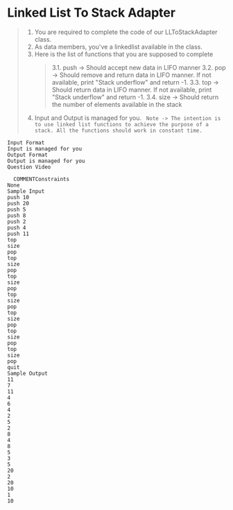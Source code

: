 # Linked List To Stack Adapter

> 1. You are required to complete the code of our LLToStackAdapter class.
> 2. As data members, you've a linkedlist available in the class.
> 3. Here is the list of functions that you are supposed to complete
>    > 3.1. push -> Should accept new data in LIFO manner
>    > 3.2. pop -> Should remove and return data in LIFO manner. If not available, print "Stack underflow" and return -1.
>    > 3.3. top -> Should return data in LIFO manner. If not available, print "Stack underflow" and return -1.
>    > 3.4. size -> Should return the number of elements available in the stack
> 4. Input and Output is managed for you.
>    ` Note -> The intention is to use linked list functions to achieve the purpose of a stack. All the functions should work in constant time.`

```
Input Format
Input is managed for you
Output Format
Output is managed for you
Question Video

  COMMENTConstraints
None
Sample Input
push 10
push 20
push 5
push 8
push 2
push 4
push 11
top
size
pop
top
size
pop
top
size
pop
top
size
pop
top
size
pop
top
size
pop
top
size
pop
quit
Sample Output
11
7
11
4
6
4
2
5
2
8
4
8
5
3
5
20
2
20
10
1
10
```
